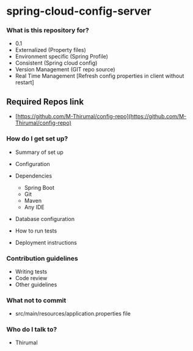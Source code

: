 # spring-cloud-config-server
### What is this repository for? ###
* 0.1
* Externalized (Property files)
* Environment specific (Spring Profile)
* Consistent (Spring cloud config)
* Version Management (GIT repo source)
* Real Time Management [Refresh config properties in client without restart]


## Required Repos link

* [https://github.com/M-Thirumal/config-repo](https://github.com/M-Thirumal/config-repo)

### How do I get set up? ###

* Summary of set up
* Configuration
* Dependencies

    * Spring Boot
    * Git
    * Maven 
    * Any IDE

* Database configuration
* How to run tests
* Deployment instructions

### Contribution guidelines ###

* Writing tests
* Code review
* Other guidelines

### What not to commit ####

* src/main/resources/application.properties file

### Who do I talk to? ###
* Thirumal